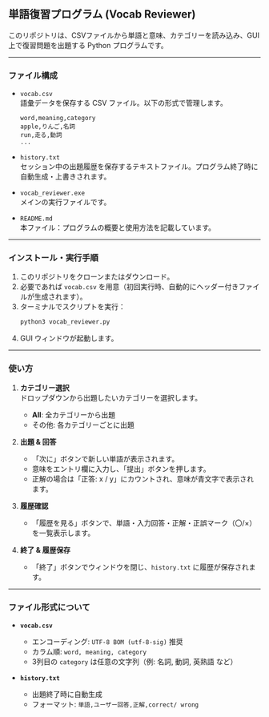 ## 単語復習プログラム (Vocab Reviewer)

このリポジトリは、CSVファイルから単語と意味、カテゴリーを読み込み、GUI 上で復習問題を出題する Python プログラムです。

---
### ファイル構成

- `vocab.csv`  
  語彙データを保存する CSV ファイル。以下の形式で管理します。
  ```csv
  word,meaning,category
  apple,りんご,名詞
  run,走る,動詞
  ...
  ```

- `history.txt`  
  セッション中の出題履歴を保存するテキストファイル。プログラム終了時に自動生成・上書きされます。

- `vocab_reviewer.exe`  
  メインの実行ファイルです。

- `README.md`  
  本ファイル：プログラムの概要と使用方法を記載しています。

---
### インストール・実行手順

1. このリポジトリをクローンまたはダウンロード。
2. 必要であれば `vocab.csv` を用意（初回実行時、自動的にヘッダー付きファイルが生成されます）。
3. ターミナルでスクリプトを実行：
   ```bash
   python3 vocab_reviewer.py
   ```
4. GUI ウィンドウが起動します。

---
### 使い方

1. **カテゴリー選択**  
   ドロップダウンから出題したいカテゴリーを選択します。
   - **All**: 全カテゴリーから出題
   - その他: 各カテゴリーごとに出題

2. **出題 & 回答**  
   - 「次に」ボタンで新しい単語が表示されます。
   - 意味をエントリ欄に入力し、「提出」ボタンを押します。
   - 正解の場合は「正答: x / y」にカウントされ、意味が青文字で表示されます。

3. **履歴確認**  
   - 「履歴を見る」ボタンで、単語・入力回答・正解・正誤マーク（〇/×）を一覧表示します。

4. **終了 & 履歴保存**  
   - 「終了」ボタンでウィンドウを閉じ、`history.txt` に履歴が保存されます。

---
### ファイル形式について

- **`vocab.csv`**
  - エンコーディング: `UTF-8 BOM (utf-8-sig)` 推奨
  - カラム順: `word, meaning, category`
  - 3列目の `category` は任意の文字列（例: 名詞, 動詞, 英熟語 など）

- **`history.txt`**
  - 出題終了時に自動生成
  - フォーマット: `単語,ユーザー回答,正解,correct/ wrong`